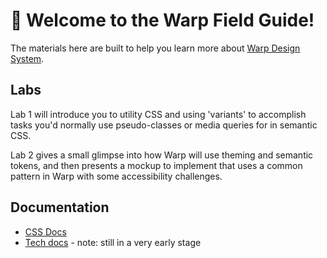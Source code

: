 # 👋 Welcome to the Warp Field Guide!

The materials here are built to help you learn more about [Warp Design System](https://github.com/orgs/warp-ds).

## Labs

Lab 1 will introduce you to utility CSS and using 'variants' to accomplish tasks you'd normally use pseudo-classes or media queries for in semantic CSS.

Lab 2 gives a small glimpse into how Warp will use theming and semantic tokens, and then presents a mockup to implement that uses a common pattern in Warp with some accessibility challenges.

## Documentation

- [CSS Docs](https://warp-ds.github.io/css-docs/)
- [Tech docs](https://warp-ds.github.io/tech-docs/) - note: still in a very early stage
